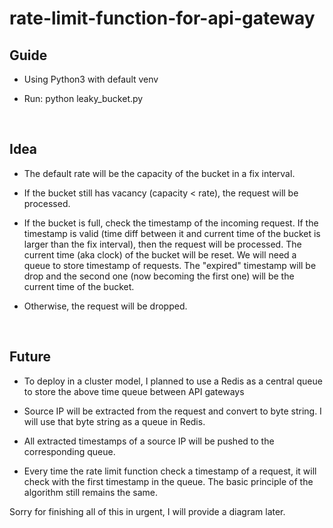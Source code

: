 # rate-limit-function-for-api-gateway

<h2>Guide</h2>

- Using Python3 with default venv

- Run: python leaky_bucket.py

<br>

<h2>Idea</h2>

- The default rate will be the capacity of the bucket in a fix interval.

- If the bucket still has vacancy (capacity < rate), the request will be processed.

- If the bucket is full, check the timestamp of the incoming request. If the timestamp is valid (time diff between it and current time of the bucket is larger than the fix interval), then the request will be processed. The current time (aka clock) of the bucket will be reset. We will need a queue to store timestamp of requests. The "expired" timestamp will be drop and the second one (now becoming the first one) will be the current time of the bucket.

- Otherwise, the request will be dropped.


<br>

<h2>Future</h2>

- To deploy in a cluster model, I planned to use a Redis as a central queue to store the above time queue between API gateways

- Source IP will be extracted from the request and convert to byte string. I will use that byte string as a queue in Redis.

- All extracted timestamps of a source IP will be pushed to the corresponding queue.

- Every time the rate limit function check a timestamp of a request, it will check with the first timestamp in the queue.
The basic principle of the algorithm still remains the same.

Sorry for finishing all of this in urgent, I will provide a diagram later.
